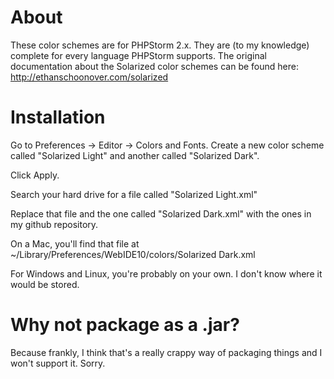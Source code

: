 # About

These color schemes are for PHPStorm 2.x. They are (to my knowledge)
complete for every language PHPStorm supports. The original
documentation about the Solarized color schemes can be found here:
http://ethanschoonover.com/solarized

# Installation

Go to Preferences -> Editor -> Colors and Fonts. Create a new color
scheme called "Solarized Light" and another called "Solarized Dark".

Click Apply.

Search your hard drive for a file called "Solarized Light.xml"

Replace that file and the one called "Solarized Dark.xml" with the ones
in my github repository.

On a Mac, you'll find that file at
~/Library/Preferences/WebIDE10/colors/Solarized Dark.xml

For Windows and Linux, you're probably on your own. I don't know where
it would be stored.

# Why not package as a .jar?

Because frankly, I think that's a really crappy way of packaging things
and I won't support it. Sorry.

